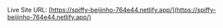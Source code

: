 

Live Site URL: [https://spiffy-beijinho-764e44.netlify.app/](https://spiffy-beijinho-764e44.netlify.app/)

